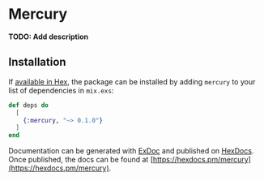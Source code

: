 # Mercury

**TODO: Add description**

## Installation

If [available in Hex](https://hex.pm/docs/publish), the package can be installed
by adding `mercury` to your list of dependencies in `mix.exs`:

```elixir
def deps do
  [
    {:mercury, "~> 0.1.0"}
  ]
end
```

Documentation can be generated with [ExDoc](https://github.com/elixir-lang/ex_doc)
and published on [HexDocs](https://hexdocs.pm). Once published, the docs can
be found at [https://hexdocs.pm/mercury](https://hexdocs.pm/mercury).

